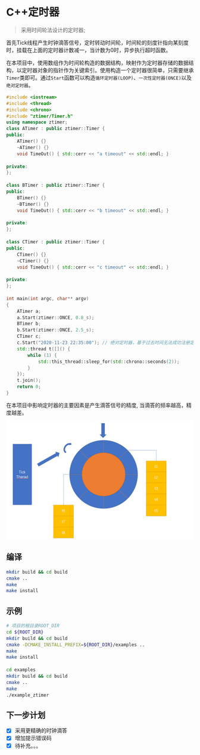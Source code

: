 # C++定时器

> 采用时间轮法设计的定时器;

首先Tick线程产生时钟滴答信号，定时转动时间轮，时间轮的刻度针指向某刻度时，挂载在上面的定时器计数减一，当计数为0时，异步执行超时函数。

在本项目中，使用数组作为时间轮构造的数据结构，映射作为定时器存储的数据结构，以定时器对象的指针作为关键索引。使用构造一个定时器很简单，只需要继承`Timer`类即可。通过`Start`函数可以构造`循环定时器(LOOP)`、`一次性定时器(ONCE)`以及`绝对定时器`。

```cpp
#include <iostream>
#include <thread>
#include <chrono>
#include "ztimer/Timer.h"
using namespace ztimer;
class ATimer : public ztimer::Timer {
public:
    ATimer() {}
    ~ATimer() {}
    void TimeOut() { std::cerr << "a timeout" << std::endl; }

private:
};

class BTimer : public ztimer::Timer {
public:
    BTimer() {}
    ~BTimer() {}
    void TimeOut() { std::cerr << "b timeout" << std::endl; }

private:
};

class CTimer : public ztimer::Timer {
public:
    CTimer() {}
    ~CTimer() {}
    void TimeOut() { std::cerr << "c timeout" << std::endl; }

private:
};

int main(int argc, char** argv)
{
    ATimer a;
    a.Start(ztimer::ONCE, 0.8_s);
    BTimer b;
    b.Start(ztimer::ONCE, 2.5_s);
    CTimer c;
    c.Start("2020-11-23 22:35:00"); // 绝对定时器，基于过去时间无法成功注册定时器
    std::thread t([]() {
        while (1) {
            std::this_thread::sleep_for(std::chrono::seconds(2));
        }
    });
    t.join();
    return 0;
}
```

在本项目中影响定时器的主要因素是产生滴答信号的精度, 当滴答的频率越高，精度越差。

![](https://raw.githubusercontent.com/AZMDDY/imgs/master/20201115121300.png)

## 编译

```bash
mkdir build && cd build
cmake ..
make
make install
```

## 示例

```bash
# 项目的根目录ROOT_DIR
cd ${ROOT_DIR}
mkdir build && cd build
cmake -DCMAKE_INSTALL_PREFIX=${ROOT_DIR}/examples ..
make
make install

cd examples
mkdir build && cd build
cmake ..
make
./example_ztimer
```

## 下一步计划

- [x] 采用更精确的时钟滴答
- [x] 增加提示错误码
- [x] 待补充。。。
